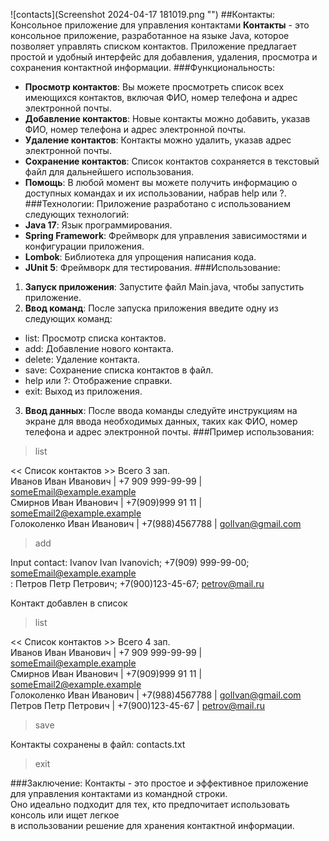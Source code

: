 ![contacts](Screenshot 2024-04-17 181019.png "")
##Контакты: Консольное приложение для управления контактами
**Контакты** - это консольное приложение, разработанное на языке Java, которое позволяет управлять списком контактов.   Приложение предлагает простой и удобный интерфейс для добавления, удаления, просмотра и сохранения контактной информации.
###Функциональность:
* **Просмотр контактов**: Вы можете просмотреть список всех имеющихся контактов, включая ФИО, номер телефона и адрес электронной почты.
* **Добавление контактов**: Новые контакты можно добавить, указав ФИО, номер телефона и адрес электронной почты.
* **Удаление контактов**: Контакты можно удалить, указав адрес электронной почты.
* **Сохранение контактов**: Список контактов сохраняется в текстовый файл для дальнейшего использования.
* **Помощь**: В любой момент вы можете получить информацию о доступных командах и их использовании, набрав help или ?.
###Технологии:
Приложение разработано с использованием следующих технологий:  
* **Java 17**: Язык программирования.
* **Spring Framework**: Фреймворк для управления зависимостями и конфигурации приложения.
* **Lombok**: Библиотека для упрощения написания кода.
* **JUnit 5**: Фреймворк для тестирования.
###Использование:
1. **Запуск приложения**: Запустите файл Main.java, чтобы запустить приложение.
2. **Ввод команд**: После запуска приложения введите одну из следующих команд:
* list: Просмотр списка контактов.
* add: Добавление нового контакта.
* delete: Удаление контакта.
* save: Сохранение списка контактов в файл.
* help или ?: Отображение справки.
* exit: Выход из приложения.
3. **Ввод данных**: После ввода команды следуйте инструкциям на экране для ввода необходимых данных, таких как ФИО, номер телефона и адрес электронной почты.
###Пример использования:
> list

<< Список контактов >>  Всего 3 зап.  
Иванов Иван Иванович | +7 909 999-99-99 | someEmail@example.example   
Смирнов Иван Иванович | +7(909)999 91 11 | someEmail2@example.example  
Голоколенко Иван Иванович | +7(988)4567788 | golIvan@gmail.com 

> add

Input contact: Ivanov Ivan Ivanovich; +7(909) 999-99-00; someEmail@example.example  
: Петров Петр Петрович; +7(900)123-45-67; petrov@mail.ru

Контакт добавлен в список

> list

<< Список контактов >>  Всего 4 зап.  
Иванов Иван Иванович | +7 909 999-99-99 | someEmail@example.example  
Смирнов Иван Иванович | +7(909)999 91 11 | someEmail2@example.example  
Голоколенко Иван Иванович | +7(988)4567788 | golIvan@gmail.com  
Петров Петр Петрович | +7(900)123-45-67 | petrov@mail.ru  

> save

Контакты сохранены в файл: contacts.txt

> exit

###Заключение:
Контакты - это простое и эффективное приложение для управления контактами из командной строки.  
Оно идеально подходит для тех, кто предпочитает использовать консоль или ищет легкое   
в использовании решение для хранения контактной информации.